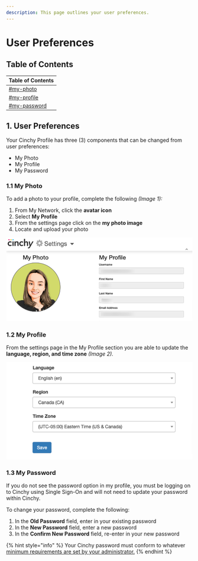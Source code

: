 ```yaml
---
description: This page outlines your user preferences.
---
```


# User Preferences

## Table of Contents

| Table of Contents                        |
| ---------------------------------------- |
| [#my-photo](./#my-photo "mention")       |
| [#my-profile](./#my-profile "mention")   |
| [#my-password](./#my-password "mention") |

## 1. User Preferences

Your Cinchy Profile has three (3) components that can be changed from user preferences:

* ​My Photo​
* ​My Profile​
* ​My Password​

### 1.1 My Photo <a href="#my-photo" id="my-photo"></a>

To add a photo to your profile, complete the following _(Image 1):_

1. From My Network, click the **avatar icon**
2. Select **My Profile**
3. From the settings page click on the **my photo image**
4. Locate and upload your photo

![Image 1: Uploading your photo](<../../../.gitbook/assets/image (303).png>)

### 1.2 My Profile <a href="#my-profile" id="my-profile"></a>

From the settings page in the My Profile section you are able to update the **language, region, and time zone** _(Image 2)._

![Image 2: My Profile](<../../../.gitbook/assets/image (376).png>)

### 1.3 My Password <a href="#my-password" id="my-password"></a>

If you do not see the password option in my profile, you must be logging on to Cinchy using Single Sign-On and will not need to update your password within Cinchy.​

To change your password, complete the following:

1. In the **Old Password** field, enter in your existing password
2. In the **New Password** field, enter a new password
3. In the **Confirm New Password** field, re-enter in your new password

{% hint style="info" %}
Your Cinchy password must conform to whatever [minimum requirements are set by your administrator.](../../additional-guides/system-properties.md#minimum-password-length)
{% endhint %}
